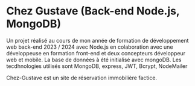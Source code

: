 # Chez Gustave (Back-end Node.js, MongoDB)

Un projet réalisé au cours de mon année de formation de développement web back-end 2023 / 2024 avec Node.js en colaboration avec une développeuse en formation front-end et deux concepteurs développeur web et mobile. La base de données à été initialisé avec mongoDB. Les tecdhnologies utilisés sont MongoDB, express, JWT, Bcrypt, NodeMailer

Chez-Gustave est un site de réservation immobilière factice.
